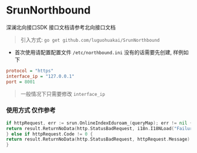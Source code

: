 # SrunNorthbound

深澜北向接口SDK 接口文档请参考北向接口文档
> 引入方式: `go get github.com/luguohuakai/SrunNorthbound`

* 首次使用请配置配置文件 `/etc/northbound.ini` 没有的话需要先创建, 样例如下

```ini
protocol = "https"
interface_ip = "127.0.0.1"
port = 8001
```

> 一般情况下只需要修改 `interface_ip`

### 使用方式 仅作参考

```go
if httpRequest, err := srun.OnlineIndexEduroam_(queryMap); err != nil {
return result.ReturnNoData(http.StatusBadRequest, i18n.I18NLoad("Failure", "return"))
} else if httpRequest.Code != 0 {
return result.ReturnNoData(http.StatusBadRequest, httpRequest.Message)
}
```
